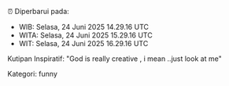⏰ Diperbarui pada:
- WIB: Selasa, 24 Juni 2025 14.29.16 UTC
- WITA: Selasa, 24 Juni 2025 15.29.16 UTC
- WIT: Selasa, 24 Juni 2025 16.29.16 UTC

Kutipan Inspiratif:
"God is really creative , i mean ..just look at me"


Kategori: funny

